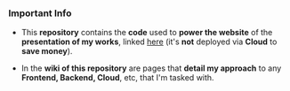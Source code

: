 ### Important Info

* This <b>repository</b> contains the <b>code</b> used to <b>power the website</b> of the <b>presentation of my works</b>, linked
<a href="https://rishavry.github.io/WorksPresentation/" target="_blank" rel="noopener noreferrer">here</a> (it's <b>not</b> deployed via <b>Cloud</b> to <b>save money</b>).

* In the <b>wiki of this repository</b> are pages that <b>detail my approach</b> to any <b>Frontend, Backend, Cloud</b>, etc, that I'm tasked with.